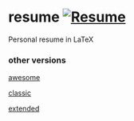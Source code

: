 # resume [![Resume](https://img.shields.io/badge/resume-pdf-green.svg)](https://raw.githubusercontent.com/samtay/resume/master/awesome/resume.pdf)
Personal resume in LaTeX


### other versions
[awesome](https://raw.githubusercontent.com/samtay/resume/master/awesome/resume.pdf)

[classic](https://raw.githubusercontent.com/samtay/resume/master/classic/resume.pdf)

[extended](https://raw.githubusercontent.com/samtay/resume/master/awesome/resume_extended.pdf)

